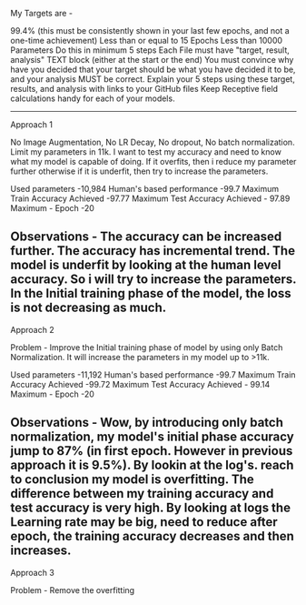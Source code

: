 
My Targets are -

99.4% (this must be consistently shown in your last few epochs, and not a one-time achievement)
Less than or equal to 15 Epochs
Less than 10000 Parameters
Do this in minimum 5 steps
Each File must have "target, result, analysis" TEXT block (either at the start or the end)
You must convince why have you decided that your target should be what you have decided it to be, and your analysis MUST be correct. 
Explain your 5 steps using these target, results, and analysis with links to your GitHub files
Keep Receptive field calculations handy for each of your models. 

----------------------------------------------------------------------------------------
Approach 1 

No Image Augmentation, No LR Decay, No dropout, No batch normalization. 
Limit my parameters in 11k. I want to test my accuracy and need to know what my model is capable of doing. If it overfits, then i reduce my parameter further otherwise if it is underfit, then try to increase the parameters.

Used parameters -10,984
Human's based performance -99.7
Maximum Train Accuracy Achieved -97.77
Maximum Test Accuracy Achieved - 97.89
Maximum - Epoch -20

Observations - The accuracy can be increased further. The accuracy has incremental trend. The model is underfit by looking at the human level accuracy. So i will try to increase the parameters. In the Initial training phase of the model, the loss is not decreasing as much.
----------------------------------------------------------------------------------------
Approach 2

Problem - Improve the Initial training phase of model by using only Batch Normalization. It will increase the parameters in my model up to >11k. 

Used parameters -11,192
Human's based performance -99.7
Maximum Train Accuracy Achieved -99.72
Maximum Test Accuracy Achieved - 99.14
Maximum - Epoch -20

Observations - Wow, by introducing only batch normalization, my model's initial phase accuracy jump to 87% (in first epoch. However in previous approach it is 9.5%). By lookin at the log's. reach to conclusion my model is overfitting. The difference between my training accuracy and test accuracy is very high. By looking at logs the Learning rate may be big, need to reduce after epoch, the training accuracy decreases and then increases.
------------------------------------------------------------------------------------------------
Approach 3

Problem - Remove the overfitting
